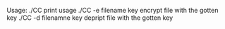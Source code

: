 Usage:
./CC
print usage
./CC -e filename key
encrypt file with the gotten key
./CC -d filenamne key
depript file with the gotten key
